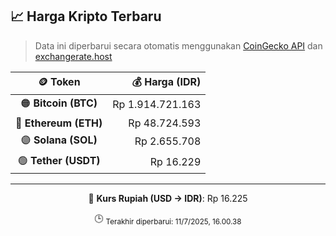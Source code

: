 

<!-- HARGA_KRIPTO -->
## 📈 Harga Kripto Terbaru

> Data ini diperbarui secara otomatis menggunakan [CoinGecko API](https://www.coingecko.com/) dan [exchangerate.host](https://exchangerate.host/)

<div align="center">

| 🪙 Token | 💰 Harga (IDR) |
|:------:|---------------:|
| 🟠 **Bitcoin (BTC)**   | Rp 1.914.721.163 |
| 🔵 **Ethereum (ETH)**  | Rp 48.724.593 |
| 🟣 **Solana (SOL)**    | Rp 2.655.708 |
| 🟢 **Tether (USDT)**   | Rp 16.229 |

---

💱 **Kurs Rupiah (USD → IDR)**: Rp 16.225

🕒 <sub>Terakhir diperbarui: 11/7/2025, 16.00.38</sub>

</div>
<!-- /HARGA_KRIPTO -->